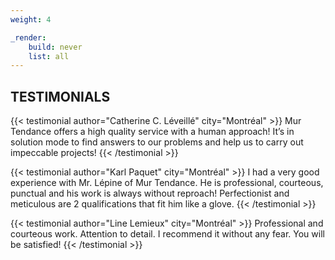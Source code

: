 ```yaml
---
weight: 4

_render:
    build: never
    list: all
---
```


## TESTIMONIALS 

<div class='grid'>
{{< testimonial author="Catherine C. Léveillé" city="Montréal" >}}
Mur Tendance offers a high quality service with a human approach! It’s in solution mode to find answers to our problems and help us to carry out impeccable projects!
{{< /testimonial >}}

{{< testimonial author="Karl Paquet" city="Montréal" >}}
I had a very good experience with Mr. Lépine of Mur Tendance. He is professional, courteous, punctual and his work is always without reproach! Perfectionist and meticulous are 2 qualifications that fit him like a glove.
{{< /testimonial >}}

{{< testimonial author="Line Lemieux" city="Montréal" >}}
Professional and courteous work. Attention to detail. I recommend it without any fear. You will be satisfied!
{{< /testimonial >}}

</div>
